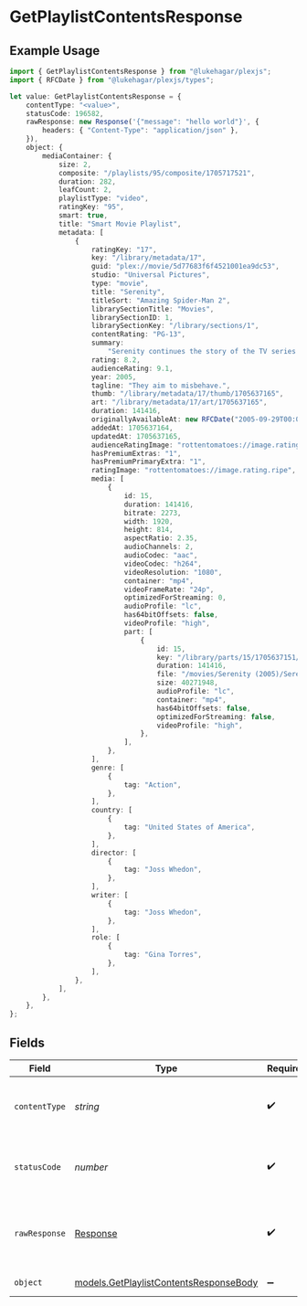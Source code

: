 # GetPlaylistContentsResponse

## Example Usage

```typescript
import { GetPlaylistContentsResponse } from "@lukehagar/plexjs";
import { RFCDate } from "@lukehagar/plexjs/types";

let value: GetPlaylistContentsResponse = {
    contentType: "<value>",
    statusCode: 196582,
    rawResponse: new Response('{"message": "hello world"}', {
        headers: { "Content-Type": "application/json" },
    }),
    object: {
        mediaContainer: {
            size: 2,
            composite: "/playlists/95/composite/1705717521",
            duration: 282,
            leafCount: 2,
            playlistType: "video",
            ratingKey: "95",
            smart: true,
            title: "Smart Movie Playlist",
            metadata: [
                {
                    ratingKey: "17",
                    key: "/library/metadata/17",
                    guid: "plex://movie/5d77683f6f4521001ea9dc53",
                    studio: "Universal Pictures",
                    type: "movie",
                    title: "Serenity",
                    titleSort: "Amazing Spider-Man 2",
                    librarySectionTitle: "Movies",
                    librarySectionID: 1,
                    librarySectionKey: "/library/sections/1",
                    contentRating: "PG-13",
                    summary:
                        "Serenity continues the story of the TV series it was based upon (\"Firefly\"). River Tam had a secret - one in which she's not even aware - so dangerous, no one's safe, as an Alliance operative's sent to capture her, and all others are considered irrelevant to his job.",
                    rating: 8.2,
                    audienceRating: 9.1,
                    year: 2005,
                    tagline: "They aim to misbehave.",
                    thumb: "/library/metadata/17/thumb/1705637165",
                    art: "/library/metadata/17/art/1705637165",
                    duration: 141416,
                    originallyAvailableAt: new RFCDate("2005-09-29T00:00:00Z"),
                    addedAt: 1705637164,
                    updatedAt: 1705637165,
                    audienceRatingImage: "rottentomatoes://image.rating.upright",
                    hasPremiumExtras: "1",
                    hasPremiumPrimaryExtra: "1",
                    ratingImage: "rottentomatoes://image.rating.ripe",
                    media: [
                        {
                            id: 15,
                            duration: 141416,
                            bitrate: 2273,
                            width: 1920,
                            height: 814,
                            aspectRatio: 2.35,
                            audioChannels: 2,
                            audioCodec: "aac",
                            videoCodec: "h264",
                            videoResolution: "1080",
                            container: "mp4",
                            videoFrameRate: "24p",
                            optimizedForStreaming: 0,
                            audioProfile: "lc",
                            has64bitOffsets: false,
                            videoProfile: "high",
                            part: [
                                {
                                    id: 15,
                                    key: "/library/parts/15/1705637151/file.mp4",
                                    duration: 141416,
                                    file: "/movies/Serenity (2005)/Serenity (2005).mp4",
                                    size: 40271948,
                                    audioProfile: "lc",
                                    container: "mp4",
                                    has64bitOffsets: false,
                                    optimizedForStreaming: false,
                                    videoProfile: "high",
                                },
                            ],
                        },
                    ],
                    genre: [
                        {
                            tag: "Action",
                        },
                    ],
                    country: [
                        {
                            tag: "United States of America",
                        },
                    ],
                    director: [
                        {
                            tag: "Joss Whedon",
                        },
                    ],
                    writer: [
                        {
                            tag: "Joss Whedon",
                        },
                    ],
                    role: [
                        {
                            tag: "Gina Torres",
                        },
                    ],
                },
            ],
        },
    },
};
```

## Fields

| Field                                                                                  | Type                                                                                   | Required                                                                               | Description                                                                            |
| -------------------------------------------------------------------------------------- | -------------------------------------------------------------------------------------- | -------------------------------------------------------------------------------------- | -------------------------------------------------------------------------------------- |
| `contentType`                                                                          | *string*                                                                               | :heavy_check_mark:                                                                     | HTTP response content type for this operation                                          |
| `statusCode`                                                                           | *number*                                                                               | :heavy_check_mark:                                                                     | HTTP response status code for this operation                                           |
| `rawResponse`                                                                          | [Response](https://developer.mozilla.org/en-US/docs/Web/API/Response)                  | :heavy_check_mark:                                                                     | Raw HTTP response; suitable for custom response parsing                                |
| `object`                                                                               | [models.GetPlaylistContentsResponseBody](../models/getplaylistcontentsresponsebody.md) | :heavy_minus_sign:                                                                     | The playlist contents                                                                  |